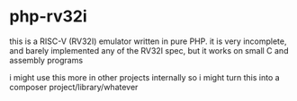 # php-rv32i

this is a RISC-V (RV32I) emulator written in pure PHP. it is very incomplete, and barely implemented any of the RV32I spec, but it works on small C and assembly programs

i might use this more in other projects internally so i might turn this into a composer project/library/whatever
